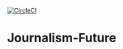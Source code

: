 [![CircleCI](https://circleci.com/gh/JournalismFuture/Journalism-Future-App/tree/master.svg?style=svg)](https://circleci.com/gh/JournalismFuture/Journalism-Future-App/tree/master)
# Journalism-Future
